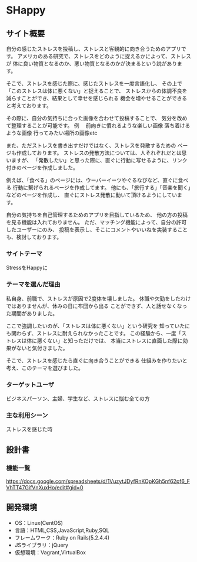 
# SHappy

## サイト概要
自分の感じたストレスを投稿し、ストレスと客観的に向き合うためのアプリです。
アメリカのある研究で、ストレスをどのように捉えるかによって、ストレスが
体に良い物質となるのか、悪い物質となるのかが決まるという説があります。

そこで、ストレスを感じた際に、感じたストレスを一度言語化し、
その上で「このストレスは体に悪くない」と捉えることで、
ストレスからの体調不良を減らすことができ、結果として幸せを感じられる
機会を増やせることができると考えております。

その際に、自分の気持ちに合った画像を合わせて投稿することで、
気分を改めて整理することが可能です。
例　
前向きに慣れるような楽しい画像
落ち着けるような画像
行ってみたい場所の画像etc

また、ただストレスを書き出すだけではなく、ストレスを発散するための
ページも作成しております。
ストレスの発散方法については、人それぞれだとは思いますが、
「発散したい」と思った際に、直ぐに行動に写せるように、リンク付きのページを作成しました。

例えば、「食べる」のページには、ウーバーイーツやぐるなびなど、直ぐに食べる
行動に繋げられるページを作成してます。
他にも、「旅行する」「音楽を聞く」などのページを作成し、
直ぐにストレス発散に動いて頂けるようにしています。

自分の気持ちを自己管理するためのアプリを目指しているため、
他の方の投稿を見る機能は入れておりません。
ただ、マッチング機能によって、自分の許可したユーザーにのみ、
投稿を表示し、そこにコメントやいいねを実装することも、検討しております。

### サイトテーマ
StressをHappyに

### テーマを選んだ理由
私自身、前職で、ストレスが原因で2度体を壊しました。
休職や欠勤をしたわけではありませんが、休みの日に布団から出る
ことができず、人と話せなくなった期間がありました。

ここで強調したいのが、「ストレスは体に悪くない」という研究を
知っていたにも関わらず、ストレスに耐えられなかったことです。
この経験から、一度「ストレスは体に悪くない」と知っただけでは、
本当にストレスに直面した際に効果がないと気付きました。

そこで、ストレスを感じたら直ぐに向き合うことができる
仕組みを作りたいと考え、このテーマを選びました。

### ターゲットユーザ
ビジネスパーソン、主婦、学生など、ストレスに悩む全ての方

### 主な利用シーン
ストレスを感じた時

## 設計書

### 機能一覧
https://docs.google.com/spreadsheets/d/1VuzytJDyfRnKOpKGh5nf62pf6_FVhTT47GifVnXuxHo/edit#gid=0

## 開発環境
- OS：Linux(CentOS)
- 言語：HTML,CSS,JavaScript,Ruby,SQL
- フレームワーク：Ruby on Rails(5.2.4.4)
- JSライブラリ：jQuery
- 仮想環境：Vagrant,VirtualBox
